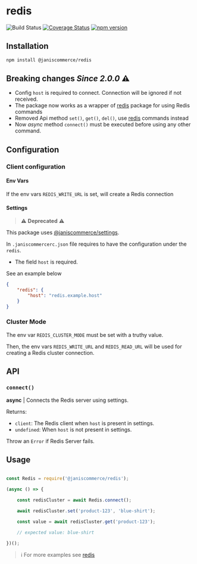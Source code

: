 # redis

![Build Status](https://github.com/janis-commerce/redis/workflows/Build%20Status/badge.svg)
[![Coverage Status](https://coveralls.io/repos/github/janis-commerce/redis/badge.svg?branch=master)](https://coveralls.io/github/janis-commerce/redis?branch=master)
[![npm version](https://badge.fury.io/js/%40janiscommerce%2Fredis.svg)](https://www.npmjs.com/package/@janiscommerce/redis)

## Installation
```sh
npm install @janiscommerce/redis
```

## Breaking changes _Since 2.0.0_ :warning:
- Config `host` is required to connect. Connection will be ignored if not received.
- The package now works as a wrapper of [redis](https://www.npmjs.com/package/redis) package for using Redis commands
- Removed Api method `set()`, `get()`, `del()`, use [redis](https://www.npmjs.com/package/redis) commands instead
- Now _async_ method `connect()` must be executed before using any other command.

## Configuration

### Client configuration

#### Env Vars

If the env vars `REDIS_WRITE_URL` is set, will create a Redis connection

#### Settings

> :warning: **Deprecated** :warning:

This package uses [@janiscommerce/settings](https://www.npmjs.com/package/@janiscommerce/settings).

In `.janiscommercerc.json` file requires to have the configuration under the `redis`.
- The field `host` is required.

See an example below

```json
{
    "redis": {
        "host": "redis.example.host"
    }
}
```

### Cluster Mode

The env var `REDIS_CLUSTER_MODE` must be set with a truthy value.

Then, the env vars `REDIS_WRITE_URL` and `REDIS_READ_URL` will be used for creating a Redis cluster connection.

## API

### `connect()`

**async** | Connects the Redis server using settings.

Returns:
* `client`: The Redis client when `host` is present in settings.
* `undefined`: When `host` is not present in settings.

Throw an `Error` if Redis Server fails.

## Usage
```js

const Redis = require('@janiscommerce/redis');

(async () => {

    const redisCluster = await Redis.connect();

    await redisCluster.set('product-123', 'blue-shirt');

    const value = await redisCluster.get('product-123');

    // expected value: blue-shirt

})();
```

> :information_source: For more examples see [redis](https://www.npmjs.com/package/redis)
